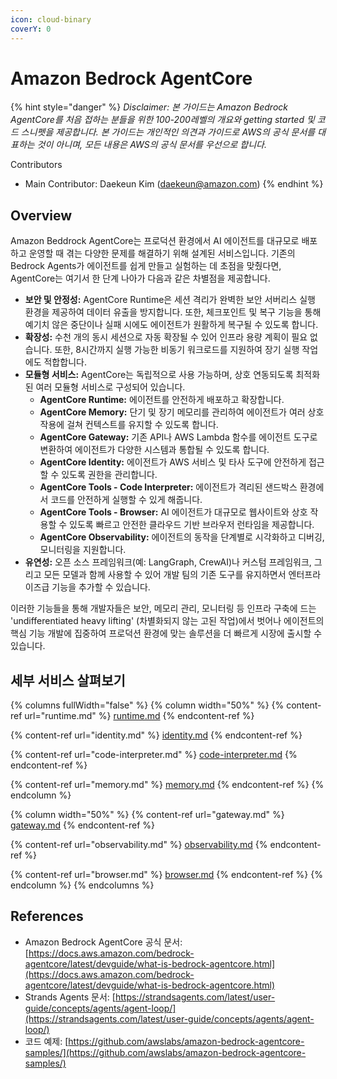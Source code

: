 ```yaml
---
icon: cloud-binary
coverY: 0
---
```


# Amazon Bedrock AgentCore

{% hint style="danger" %}
_Disclaimer: 본 가이드는 Amazon Bedrock AgentCore를 처음 접하는 분들을 위한 100-200레벨의 개요와 getting started 및 코드 스니펫을 제공합니다. 본 가이드는 개인적인 의견과 가이드로 AWS의 공식 문서를 대표하는 것이 아니며, 모든 내용은 AWS의 공식 문서를 우선으로 합니다._

Contributors

* Main Contributor: Daekeun Kim ([daekeun@amazon.com](mailto:daekeun@amazon.com))
{% endhint %}

## Overview

Amazon Beddrock AgentCore는 프로덕션 환경에서 AI 에이전트를 대규모로 배포하고 운영할 때 겪는 다양한 문제를 해결하기 위해 설계된 서비스입니다. 기존의 Bedrock Agents가 에이전트를 쉽게 만들고 실험하는 데 초점을 맞췄다면, AgentCore는 여기서 한 단계 나아가 다음과 같은 차별점을 제공합니다.

* **보안 및 안정성:** AgentCore Runtime은 세션 격리가 완벽한 보안 서버리스 실행 환경을 제공하여 데이터 유출을 방지합니다. 또한, 체크포인트 및 복구 기능을 통해 예기치 않은 중단이나 실패 시에도 에이전트가 원활하게 복구될 수 있도록 합니다.
* **확장성:** 수천 개의 동시 세션으로 자동 확장될 수 있어 인프라 용량 계획이 필요 없습니다. 또한, 8시간까지 실행 가능한 비동기 워크로드를 지원하여 장기 실행 작업에도 적합합니다.
* **모듈형 서비스:** AgentCore는 독립적으로 사용 가능하며, 상호 연동되도록 최적화된 여러 모듈형 서비스로 구성되어 있습니다.
  * **AgentCore Runtime:** 에이전트를 안전하게 배포하고 확장합니다.
  * **AgentCore Memory:** 단기 및 장기 메모리를 관리하여 에이전트가 여러 상호작용에 걸쳐 컨텍스트를 유지할 수 있도록 합니다.
  * **AgentCore Gateway:** 기존 API나 AWS Lambda 함수를 에이전트 도구로 변환하여 에이전트가 다양한 시스템과 통합될 수 있도록 합니다.
  * **AgentCore Identity:** 에이전트가 AWS 서비스 및 타사 도구에 안전하게 접근할 수 있도록 권한을 관리합니다.
  * **AgentCore Tools - Code Interpreter:** 에이전트가 격리된 샌드박스 환경에서 코드를 안전하게 실행할 수 있게 해줍니다.
  * **AgentCore Tools - Browser:** AI 에이전트가 대규모로 웹사이트와 상호 작용할 수 있도록 빠르고 안전한 클라우드 기반 브라우저 런타임을 제공합니다.
  * **AgentCore Observability:** 에이전트의 동작을 단계별로 시각화하고 디버깅, 모니터링을 지원합니다.
* **유연성:** 오픈 소스 프레임워크(예: LangGraph, CrewAI)나 커스텀 프레임워크, 그리고 모든 모델과 함께 사용할 수 있어 개발 팀의 기존 도구를 유지하면서 엔터프라이즈급 기능을 추가할 수 있습니다.

이러한 기능들을 통해 개발자들은 보안, 메모리 관리, 모니터링 등 인프라 구축에 드는 'undifferentiated heavy lifting' (차별화되지 않는 고된 작업)에서 벗어나 에이전트의 핵심 기능 개발에 집중하여 프로덕션 환경에 맞는 솔루션을 더 빠르게 시장에 출시할 수 있습니다.

## 세부 서비스 살펴보기

{% columns fullWidth="false" %}
{% column width="50%" %}
{% content-ref url="runtime.md" %}
[runtime.md](runtime.md)
{% endcontent-ref %}

{% content-ref url="identity.md" %}
[identity.md](identity.md)
{% endcontent-ref %}

{% content-ref url="code-interpreter.md" %}
[code-interpreter.md](code-interpreter.md)
{% endcontent-ref %}

{% content-ref url="memory.md" %}
[memory.md](memory.md)
{% endcontent-ref %}
{% endcolumn %}

{% column width="50%" %}
{% content-ref url="gateway.md" %}
[gateway.md](gateway.md)
{% endcontent-ref %}

{% content-ref url="observability.md" %}
[observability.md](observability.md)
{% endcontent-ref %}

{% content-ref url="browser.md" %}
[browser.md](browser.md)
{% endcontent-ref %}
{% endcolumn %}
{% endcolumns %}

## References

* Amazon Bedrock AgentCore 공식 문서: [https://docs.aws.amazon.com/bedrock-agentcore/latest/devguide/what-is-bedrock-agentcore.html](https://docs.aws.amazon.com/bedrock-agentcore/latest/devguide/what-is-bedrock-agentcore.html)
* Strands Agents 문서: [https://strandsagents.com/latest/user-guide/concepts/agents/agent-loop/](https://strandsagents.com/latest/user-guide/concepts/agents/agent-loop/)
* 코드 예제: [https://github.com/awslabs/amazon-bedrock-agentcore-samples/](https://github.com/awslabs/amazon-bedrock-agentcore-samples/)
